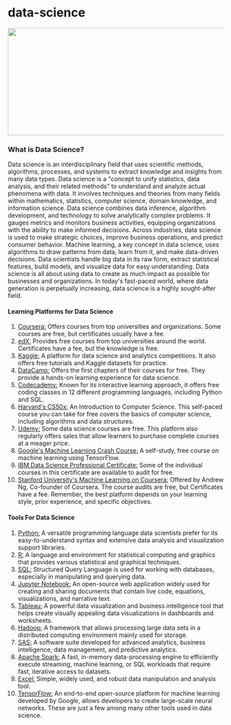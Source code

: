 # data-science
<img width="550" height="250" alt="" src="https://stemettes.org/zine/wp-content/uploads/sites/3/2021/12/ai-gif.gif"/>

### What is Data Science?
Data science is an interdisciplinary field that uses scientific methods, algorithms, processes, and systems to extract knowledge and insights from many data types. Data science is a "concept to unify statistics, data analysis, and their related methods" to understand and analyze actual phenomena with data. It involves techniques and theories from many fields within mathematics, statistics, computer science, domain knowledge, and information science. Data science combines data inference, algorithm development, and technology to solve analytically complex problems. It gauges metrics and monitors business activities, equipping organizations with the ability to make informed decisions. Across industries, data science is used to make strategic choices, improve business operations, and predict consumer behavior. Machine learning, a key concept in data science, uses algorithms to draw patterns from data, learn from it, and make data-driven decisions. Data scientists handle big data in its raw form, extract statistical features, build models, and visualize data for easy understanding. Data science is all about using data to create as much impact as possible for businesses and organizations. In today's fast-paced world, where data generation is perpetually increasing, data science is a highly sought-after field.

#### Learning Platforms for Data Science
 1. [Coursera:](https://www.coursera.org/) Offers courses from top universities and organizations. Some courses are free, but certificates usually have a fee.
 2. [edX:](https://www.edx.org/) Provides free courses from top universities around the world. Certificates have a fee, but the knowledge is free. 
 3. [Kaggle:](https://www.kaggle.com/) A platform for data science and analytics competitions. It also offers free tutorials and Kaggle datasets for practice. 
 4. [DataCamp:](https://www.datacamp.com/) Offers the first chapters of their courses for free. They provide a hands-on learning experience for data science. 
 5. [Codecademy:](https://www.codecademy.com/) Known for its interactive learning approach, it offers free coding classes in 12 different programming languages, including Python and SQL. 
 6. [Harvard's CS50x:](https://pll.harvard.edu/course/cs50-introduction-computer-science) An Introduction to Computer Science. This self-paced course you can take for free covers the basics of computer science, including algorithms and data structures. 
 7. [Udemy:](https://www.udemy.com/) Some data science courses are free. This platform also regularly offers sales that allow learners to purchase complete courses at a meager price. 
 8. [Google's Machine Learning Crash Course:](https://developers.google.com/machine-learning/crash-course) A self-study, free course on machine learning using TensorFlow. 
 9. [IBM Data Science Professional Certificate:](https://www.ibm.com/training/badge/data-science-professional-certificate) Some of the individual courses in this certificate are available to audit for free. 
10. [Stanford University's Machine Learning on Coursera:](https://www.coursera.org/specializations/machine-learning-introduction) Offered by Andrew Ng, Co-founder of Coursera. The course audits are free, but Certificates have a fee. Remember, the best platform depends on your learning style, prior experience, and specific objectives.

#### Tools For Data Science 

 1. [Python:](https://www.datacamp.com/courses/intro-to-python-for-data-science) A versatile programming language data scientists prefer for its easy-to-understand syntax and extensive data analysis and visualization support libraries. 
 2. [R:](https://www.datacamp.com/courses/free-introduction-to-r) A language and environment for statistical computing and graphics that provides various statistical and graphical techniques. 
 3. [SQL:](https://www.datacamp.com/courses/introduction-to-sql) Structured Query Language is used for working with databases, especially in manipulating and querying data. 
 4. [Jupyter Notebook:](https://www.datacamp.com/tutorial/tutorial-jupyter-notebook#) An open-source web application widely used for creating and sharing documents that contain live code, equations, visualizations, and narrative text.
 5. [Tableau:](https://www.datacamp.com/courses/introduction-to-tableau) A powerful data visualization and business intelligence tool that helps create visually appealing data visualizations in dashboards and worksheets. 
 6. [Hadoop:](https://www.datacamp.com/tutorial/tutorial-cloudera-hadoop-tutorial) A framework that allows processing large data sets in a distributed computing environment mainly used for storage. 
 7. [SAS:](https://www.datacamp.com/courses/r-for-sas-users) A software suite developed for advanced analytics, business intelligence, data management, and predictive analytics. 
 8. [Apache Spark:](https://www.datacamp.com/tutorial/apache-spark-tutorial-machine-learning?utm_source=google&utm_medium=paid_search&utm_campaignid=19589720821&utm_adgroupid=157156375111&utm_device=t&utm_keyword=&utm_matchtype=&utm_network=g&utm_adpostion=&utm_creative=679431869483&utm_targetid=dsa-2218886984300&utm_loc_interest_ms=&utm_loc_physical_ms=9040314&utm_content=&utm_campaign=230119_1-sea~dsa~tofu_2-b2c_3-row-p1_4-prc_5-na_6-na_7-le_8-pdsh-go_9-na_10-na_11-na-fawnov23&gbraid=0AAAAADQ9WsFNiVHdOyGvQXuSoUzx97Zwi&gclid=Cj0KCQiAjMKqBhCgARIsAPDgWlyb_mRmJz7XJ56A3gb0VM-sFiN787J1R7nrkHzjoQAWmEJgNXIJikQaAsPvEALw_wcB) A fast, in-memory data-processing engine to efficiently execute streaming, machine learning, or SQL workloads that require fast, iterative access to datasets.
 9. [Excel:](https://www.coursera.org/courses?query=microsoft%20excel) Simple, widely used, and robust data manipulation and analysis tool. 
10. [TensorFlow:](https://www.datacamp.com/courses/introduction-to-tensorflow-in-python) An end-to-end open-source platform for machine learning developed by Google, allows developers to create large-scale neural networks. These are just a few among many other tools used in data science. 